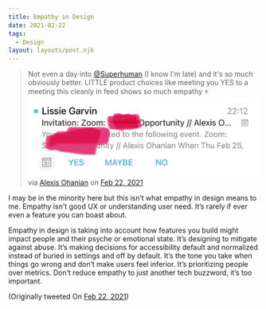 ```yaml
---
title: Empathy in Design
date: 2021-02-22
tags:
  - Design
layout: layouts/post.njk
---
```


> Not even a day into [⁦@Superhuman](https://twitter.com/Superhuman) (I know I'm late) and it's so much obviously better. LITTLE product choices like meeting you YES to a meeting this cleanly in feed shows so much empathy ⚡️
> ![](/img/empathy-in-design/tweet-screenshot.jpg)
> via [Alexis Ohanian](https://twitter.com/alexisohanian) on [Feb 22, 2021](https://twitter.com/alexisohanian/status/1364065880997564419)

I may be in the minority here but this isn’t what empathy in design means to me. Empathy isn't good UX or understanding user need. It’s rarely if ever even a feature you can boast about.

Empathy in design is taking into account how features you build might impact people and their psyche or emotional state. It’s designing to mitigate against abuse. It’s making decisions for accessibility default and normalized instead of buried in settings and off by default. It’s the tone you take when things go wrong and don’t make users feel inferior. It’s prioritizing people over metrics. Don’t reduce empathy to just another tech buzzword, it’s too important.

(Originally tweeted On [Feb 22, 2021](https://twitter.com/_Taurean/status/1364070686239592449))
